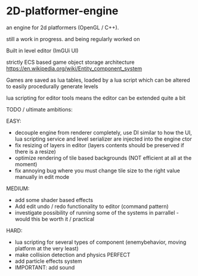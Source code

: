 # 2D-platformer-engine

an engine for 2d platformers (OpenGL / C++).

still a work in progress. and being regularly worked on

Built in level editor (ImGUi UI)

strictly ECS based game object storage architecture https://en.wikipedia.org/wiki/Entity_component_system

Games are saved as lua tables, loaded by a lua script which can be altered to easily procedurally generate levels

lua scripting for editor tools means the editor can be extended quite a bit

TODO / ultimate ambitions:

EASY:
- decouple engine from renderer completely, use DI similar to how the UI, lua scripting service and level serializer are injected into the engine ctor
- fix resizing of layers in editor (layers contents should be preserved if there is a resize)
- optimize rendering of tile based backgrounds (NOT efficient at all at the moment)
- fix annoying bug where you must change tile size to the right value manually in edit mode

MEDIUM:
- add some shader based effects
- Add edit undo / redo functionality to editor (command pattern)
- investigate possibility of running some of the systems in parrallel - would this be worth it / practical

HARD:
- lua scripting for several types of component (enemybehavior, moving platform at the very least)
- make collision detection and physics PERFECT
- add particle effects system
- IMPORTANT: add sound 
